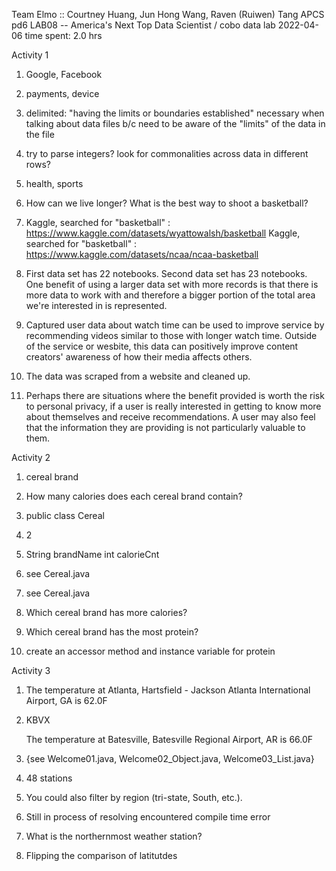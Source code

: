 Team Elmo :: Courtney Huang, Jun Hong Wang, Raven (Ruiwen) Tang
APCS pd6
LAB08 -- America's Next Top Data Scientist / cobo data lab
2022-04-06
time spent: 2.0 hrs

Activity 1

1. Google, Facebook

2. payments, device

3. delimited: "having the limits or boundaries established"
    necessary when talking about data files b/c need to be aware of the "limits" of the data in the file

4. try to parse integers? look for commonalities across data in different rows?

5. health, sports

6. How can we live longer? What is the best way to shoot a basketball?

7. Kaggle, searched for "basketball" : https://www.kaggle.com/datasets/wyattowalsh/basketball
    Kaggle, searched for "basketball" : https://www.kaggle.com/datasets/ncaa/ncaa-basketball

8. First data set has 22 notebooks.
    Second data set has 23 notebooks.
    One benefit of using a larger data set with more records is that there is more data to work with and therefore a bigger portion of the total area we're interested in is represented.

9. Captured user data about watch time can be used to improve service by recommending videos similar to those with longer watch time. Outside of the service or wesbite, this data can positively improve content creators' awareness of how their media affects others.

10. The data was scraped from a website and cleaned up.

11. Perhaps there are situations where the benefit provided is worth the risk to personal privacy, if a user is really interested in getting to know more about themselves and receive recommendations. A user may also feel that the information they are providing is not particularly valuable to them.

Activity 2

1. cereal brand

2. How many calories does each cereal brand contain?

3. public class Cereal

4. 2

5. String brandName
    int calorieCnt

6. see Cereal.java

7. see Cereal.java

8. Which cereal brand has more calories?

9. Which cereal brand has the most protein?

10. create an accessor method and instance variable for protein

Activity 3

1. The temperature at Atlanta, Hartsfield - Jackson Atlanta International Airport, GA is 62.0F

2. KBVX

    The temperature at Batesville, Batesville Regional Airport, AR is 66.0F

3. {see Welcome01.java, Welcome02_Object.java, Welcome03_List.java}

4. 48 stations

5. You could also filter by region (tri-state, South, etc.).

6. Still in process of resolving encountered compile time error

7. What is the northernmost weather station?

8. Flipping the comparison of latitutdes
